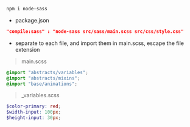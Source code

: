 ```bash
npm i node-sass
```

- package.json

```json
"compile:sass" : "node-sass src/sass/main.scss src/css/style.css"
```

- separate to each file, and import them in main.scss, escape the file extension

> main.scss

```scss
@import "abstracts/variables";
@import "abstracts/mixins";
@import "base/animations";
```

> \_variables.scss

```scss
$color-primary: red;
$width-input: 100px;
$height-input: 30px;
```

